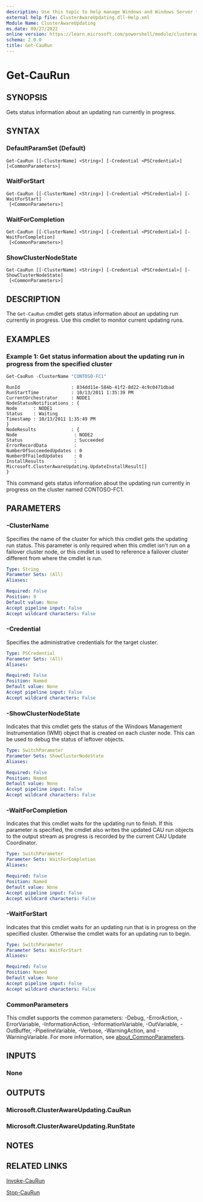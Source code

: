 ```yaml
---
description: Use this topic to help manage Windows and Windows Server technologies with Windows PowerShell.
external help file: ClusterAwareUpdating.dll-Help.xml
Module Name: ClusterAwareUpdating
ms.date: 09/27/2022
online version: https://learn.microsoft.com/powershell/module/clusterawareupdating/get-caurun?view=windowsserver2025-ps&wt.mc_id=ps-gethelp
schema: 2.0.0
title: Get-CauRun
---
```


# Get-CauRun

## SYNOPSIS
Gets status information about an updating run currently in progress.

## SYNTAX

### DefaultParamSet (Default)

```
Get-CauRun [[-ClusterName] <String>] [-Credential <PSCredential>] [<CommonParameters>]
```

### WaitForStart

```
Get-CauRun [[-ClusterName] <String>] [-Credential <PSCredential>] [-WaitForStart]
 [<CommonParameters>]
```

### WaitForCompletion

```
Get-CauRun [[-ClusterName] <String>] [-Credential <PSCredential>] [-WaitForCompletion]
 [<CommonParameters>]
```

### ShowClusterNodeState

```
Get-CauRun [[-ClusterName] <String>] [-Credential <PSCredential>] [-ShowClusterNodeState]
 [<CommonParameters>]
```

## DESCRIPTION

The `Get-CauRun` cmdlet gets status information about an updating run currently in progress.
Use this cmdlet to monitor current updating runs.

## EXAMPLES

### Example 1: Get status information about the updating run in progress from the specified cluster

```powershell
Get-CauRun -ClusterName "CONTOSO-FC1"
```

```output
RunId                   : 834dd11e-584b-41f2-8d22-4c9c0471dbad
RunStartTime            : 10/13/2011 1:35:39 PM
CurrentOrchestrator     : NODE1
NodeStatusNotifications : {
Node      : NODE1
Status    : Waiting
Timestamp : 10/13/2011 1:35:49 PM
}
NodeResults             : {
Node                     : NODE2
Status                   : Succeeded
ErrorRecordData          :
NumberOfSucceededUpdates : 0
NumberOfFailedUpdates    : 0
InstallResults           : Microsoft.ClusterAwareUpdating.UpdateInstallResult[]
}
```

This command gets status information about the updating run currently in progress on the cluster
named CONTOSO-FC1.

## PARAMETERS

### -ClusterName

Specifies the name of the cluster for which this cmdlet gets the updating run status. This parameter
is only required when this cmdlet isn't run on a failover cluster node, or this cmdlet is used to
reference a failover cluster different from where the cmdlet is run.

```yaml
Type: String
Parameter Sets: (All)
Aliases:

Required: False
Position: 0
Default value: None
Accept pipeline input: False
Accept wildcard characters: False
```

### -Credential

Specifies the administrative credentials for the target cluster.

```yaml
Type: PSCredential
Parameter Sets: (All)
Aliases:

Required: False
Position: Named
Default value: None
Accept pipeline input: False
Accept wildcard characters: False
```

### -ShowClusterNodeState

Indicates that this cmdlet gets the status of the Windows Management Instrumentation (WMI) object
that is created on each cluster node. This can be used to debug the status of leftover objects.

```yaml
Type: SwitchParameter
Parameter Sets: ShowClusterNodeState
Aliases:

Required: False
Position: Named
Default value: None
Accept pipeline input: False
Accept wildcard characters: False
```

### -WaitForCompletion

Indicates that this cmdlet waits for the updating run to finish. If this parameter is specified, the
cmdlet also writes the updated CAU run objects to the output stream as progress is recorded by the
current CAU Update Coordinator.

```yaml
Type: SwitchParameter
Parameter Sets: WaitForCompletion
Aliases:

Required: False
Position: Named
Default value: None
Accept pipeline input: False
Accept wildcard characters: False
```

### -WaitForStart

Indicates that this cmdlet waits for an updating run that is in progress on the specified cluster.
Otherwise the cmdlet waits for an updating run to begin.

```yaml
Type: SwitchParameter
Parameter Sets: WaitForStart
Aliases:

Required: False
Position: Named
Default value: None
Accept pipeline input: False
Accept wildcard characters: False
```

### CommonParameters

This cmdlet supports the common parameters: -Debug, -ErrorAction, -ErrorVariable,
-InformationAction, -InformationVariable, -OutVariable, -OutBuffer, -PipelineVariable, -Verbose,
-WarningAction, and -WarningVariable. For more information, see
[about_CommonParameters](https://go.microsoft.com/fwlink/?LinkID=113216).

## INPUTS

### None

## OUTPUTS

### Microsoft.ClusterAwareUpdating.CauRun

### Microsoft.ClusterAwareUpdating.RunState

## NOTES

## RELATED LINKS

[Invoke-CauRun](./Invoke-CauRun.md)

[Stop-CauRun](./Stop-CauRun.md)


